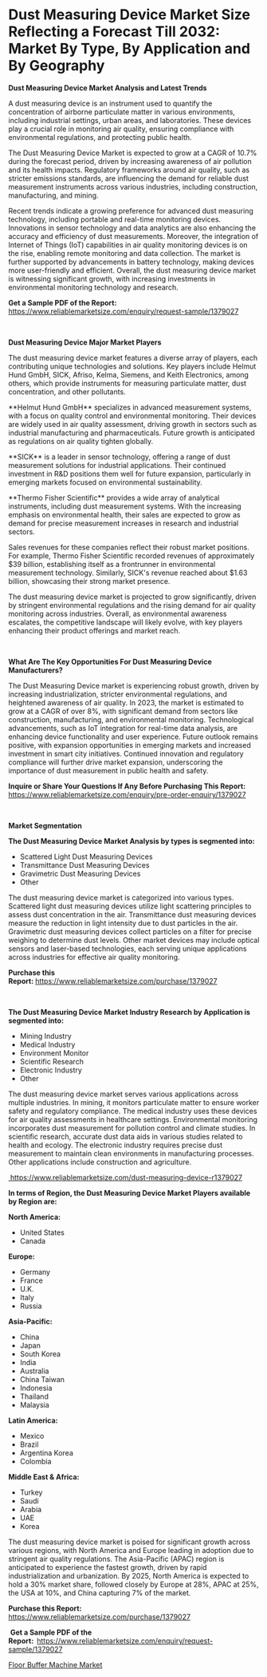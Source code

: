 <p><h1>Dust Measuring Device Market Size Reflecting a Forecast Till 2032: Market By Type, By Application and By Geography</h1></p><p><strong>Dust Measuring Device Market Analysis and Latest Trends</strong></p>
<p><p>A dust measuring device is an instrument used to quantify the concentration of airborne particulate matter in various environments, including industrial settings, urban areas, and laboratories. These devices play a crucial role in monitoring air quality, ensuring compliance with environmental regulations, and protecting public health.</p><p>The Dust Measuring Device Market is expected to grow at a CAGR of 10.7% during the forecast period, driven by increasing awareness of air pollution and its health impacts. Regulatory frameworks around air quality, such as stricter emissions standards, are influencing the demand for reliable dust measurement instruments across various industries, including construction, manufacturing, and mining.</p><p>Recent trends indicate a growing preference for advanced dust measuring technology, including portable and real-time monitoring devices. Innovations in sensor technology and data analytics are also enhancing the accuracy and efficiency of dust measurements. Moreover, the integration of Internet of Things (IoT) capabilities in air quality monitoring devices is on the rise, enabling remote monitoring and data collection. The market is further supported by advancements in battery technology, making devices more user-friendly and efficient. Overall, the dust measuring device market is witnessing significant growth, with increasing investments in environmental monitoring technology and research.</p></p>
<p><strong>Get a Sample PDF of the Report:&nbsp;</strong> <a href="https://www.reliablemarketsize.com/enquiry/request-sample/1379027?utm_campaign=3516&utm_medium=2&utm_source=Github&utm_content=ia&utm_term=08042025&utm_id=dust-measuring-device">https://www.reliablemarketsize.com/enquiry/request-sample/1379027</a></p>
<p>&nbsp;</p>
<p><strong>Dust Measuring Device Major Market Players</strong></p>
<p><p>The dust measuring device market features a diverse array of players, each contributing unique technologies and solutions. Key players include Helmut Hund GmbH, SICK, Afriso, Kelma, Siemens, and Keith Electronics, among others, which provide instruments for measuring particulate matter, dust concentration, and other pollutants.</p><p>**Helmut Hund GmbH** specializes in advanced measurement systems, with a focus on quality control and environmental monitoring. Their devices are widely used in air quality assessment, driving growth in sectors such as industrial manufacturing and pharmaceuticals. Future growth is anticipated as regulations on air quality tighten globally.</p><p>**SICK** is a leader in sensor technology, offering a range of dust measurement solutions for industrial applications. Their continued investment in R&D positions them well for future expansion, particularly in emerging markets focused on environmental sustainability.</p><p>**Thermo Fisher Scientific** provides a wide array of analytical instruments, including dust measurement systems. With the increasing emphasis on environmental health, their sales are expected to grow as demand for precise measurement increases in research and industrial sectors.</p><p>Sales revenues for these companies reflect their robust market positions. For example, Thermo Fisher Scientific recorded revenues of approximately $39 billion, establishing itself as a frontrunner in environmental measurement technology. Similarly, SICK's revenue reached about $1.63 billion, showcasing their strong market presence.</p><p>The dust measuring device market is projected to grow significantly, driven by stringent environmental regulations and the rising demand for air quality monitoring across industries. Overall, as environmental awareness escalates, the competitive landscape will likely evolve, with key players enhancing their product offerings and market reach.</p></p>
<p>&nbsp;</p>
<p><strong>What Are The Key Opportunities For Dust Measuring Device Manufacturers?</strong></p>
<p><p>The Dust Measuring Device market is experiencing robust growth, driven by increasing industrialization, stricter environmental regulations, and heightened awareness of air quality. In 2023, the market is estimated to grow at a CAGR of over 8%, with significant demand from sectors like construction, manufacturing, and environmental monitoring. Technological advancements, such as IoT integration for real-time data analysis, are enhancing device functionality and user experience. Future outlook remains positive, with expansion opportunities in emerging markets and increased investment in smart city initiatives. Continued innovation and regulatory compliance will further drive market expansion, underscoring the importance of dust measurement in public health and safety.</p></p>
<p><strong>Inquire or Share Your Questions If Any Before Purchasing This Report:</strong> <a href="https://www.reliablemarketsize.com/enquiry/pre-order-enquiry/1379027?utm_campaign=3516&utm_medium=2&utm_source=Github&utm_content=ia&utm_term=08042025&utm_id=dust-measuring-device">https://www.reliablemarketsize.com/enquiry/pre-order-enquiry/1379027</a></p>
<p>&nbsp;</p>
<p><strong>Market Segmentation</strong></p>
<p><strong>The Dust Measuring Device Market Analysis by types is segmented into:</strong></p>
<p><ul><li>Scattered Light Dust Measuring Devices</li><li>Transmittance Dust Measuring Devices</li><li>Gravimetric Dust Measuring Devices</li><li>Other</li></ul></p>
<p><p>The dust measuring device market is categorized into various types. Scattered light dust measuring devices utilize light scattering principles to assess dust concentration in the air. Transmittance dust measuring devices measure the reduction in light intensity due to dust particles in the air. Gravimetric dust measuring devices collect particles on a filter for precise weighing to determine dust levels. Other market devices may include optical sensors and laser-based technologies, each serving unique applications across industries for effective air quality monitoring.</p></p>
<p><strong>Purchase this Report:&nbsp;</strong><a href="https://www.reliablemarketsize.com/purchase/1379027?utm_campaign=3516&utm_medium=2&utm_source=Github&utm_content=ia&utm_term=08042025&utm_id=dust-measuring-device">https://www.reliablemarketsize.com/purchase/1379027</a></p>
<p>&nbsp;</p>
<p><strong>The Dust Measuring Device Market Industry Research by Application is segmented into:</strong></p>
<p><ul><li>Mining Industry</li><li>Medical Industry</li><li>Environment Monitor</li><li>Scientific Research</li><li>Electronic Industry</li><li>Other</li></ul></p>
<p><p>The dust measuring device market serves various applications across multiple industries. In mining, it monitors particulate matter to ensure worker safety and regulatory compliance. The medical industry uses these devices for air quality assessments in healthcare settings. Environmental monitoring incorporates dust measurement for pollution control and climate studies. In scientific research, accurate dust data aids in various studies related to health and ecology. The electronic industry requires precise dust measurement to maintain clean environments in manufacturing processes. Other applications include construction and agriculture.</p></p>
<p><a href="https://www.reliablemarketsize.com/dust-measuring-device-r1379027?utm_campaign=3516&utm_medium=2&utm_source=Github&utm_content=ia&utm_term=08042025&utm_id=dust-measuring-device">&nbsp;https://www.reliablemarketsize.com/dust-measuring-device-r1379027</a></p>
<p><strong>In terms of Region, the Dust Measuring Device Market Players available by Region are:</strong></p>
<p>
    <p> <strong> North America: </strong>
        <ul>
            <li>United States</li>
            <li>Canada</li>
        </ul>
        </p> 
    <p> <strong> Europe: </strong>
        <ul>
            <li>Germany</li>
            <li>France</li>
            <li>U.K.</li>
            <li>Italy</li>
            <li>Russia</li>
        </ul>
        </p> 
    <p> <strong> Asia-Pacific: </strong>
        <ul>
            <li>China</li>
            <li>Japan</li>
            <li>South Korea</li>
            <li>India</li>
            <li>Australia</li>
            <li>China Taiwan</li>
            <li>Indonesia</li>
            <li>Thailand</li>
            <li>Malaysia</li>
        </ul>
        </p> 
    <p> <strong> Latin America: </strong>
        <ul>
            <li>Mexico</li>
            <li>Brazil</li>
            <li>Argentina Korea</li>
            <li>Colombia</li>
        </ul>
        </p> 
    <p> <strong> Middle East & Africa: </strong>
        <ul>
            <li>Turkey</li>
            <li>Saudi</li>
            <li>Arabia</li>
            <li>UAE</li>
            <li>Korea</li>
        </ul>
    </p>
    </p>
<p><p>The dust measuring device market is poised for significant growth across various regions, with North America and Europe leading in adoption due to stringent air quality regulations. The Asia-Pacific (APAC) region is anticipated to experience the fastest growth, driven by rapid industrialization and urbanization. By 2025, North America is expected to hold a 30% market share, followed closely by Europe at 28%, APAC at 25%, the USA at 10%, and China capturing 7% of the market.</p></p>
<p><strong>Purchase this Report: </strong><a href="https://www.reliablemarketsize.com/purchase/1379027?utm_campaign=3516&utm_medium=2&utm_source=Github&utm_content=ia&utm_term=08042025&utm_id=dust-measuring-device">https://www.reliablemarketsize.com/purchase/1379027</a></p>
<p>&nbsp;<strong>Get a Sample PDF of the Report:&nbsp;&nbsp;</strong><a href="https://www.reliablemarketsize.com/enquiry/request-sample/1379027?utm_campaign=3516&utm_medium=2&utm_source=Github&utm_content=ia&utm_term=08042025&utm_id=dust-measuring-device">https://www.reliablemarketsize.com/enquiry/request-sample/1379027</a></p>
<p><strong></strong></p>
<p><p><a href="https://github.com/marteionun0/Market-Research-Report-List-1/blob/main/floor-buffer-machine-market.md?utm_campaign=3516&utm_medium=2&utm_source=Github&utm_content=ia&utm_term=08042025&utm_id=dust-measuring-device">Floor Buffer Machine Market</a></p></p>